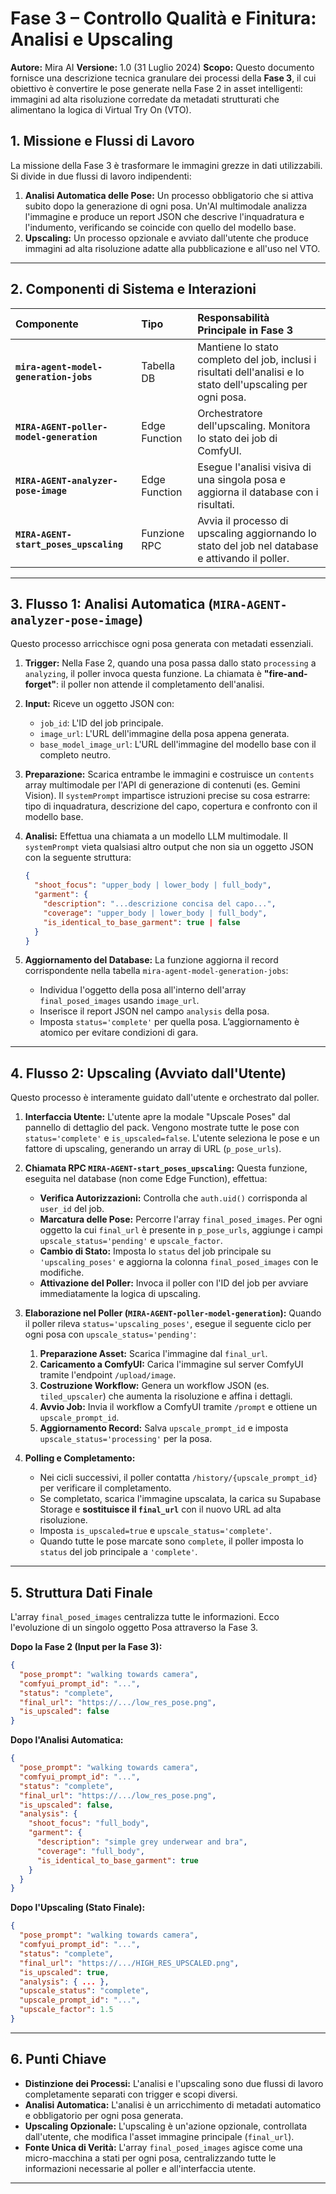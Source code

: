 # Fase 3 – Controllo Qualità e Finitura: Analisi e Upscaling

**Autore:** Mira AI
**Versione:** 1.0 (31 Luglio 2024)
**Scopo:** Questo documento fornisce una descrizione tecnica granulare dei processi della **Fase 3**, il cui obiettivo è convertire le pose generate nella Fase 2 in asset intelligenti: immagini ad alta risoluzione corredate da metadati strutturati che alimentano la logica di Virtual Try On (VTO).

## 1. Missione e Flussi di Lavoro

La missione della Fase 3 è trasformare le immagini grezze in dati utilizzabili. Si divide in due flussi di lavoro indipendenti:

1.  **Analisi Automatica delle Pose:** Un processo obbligatorio che si attiva subito dopo la generazione di ogni posa. Un'AI multimodale analizza l'immagine e produce un report JSON che descrive l'inquadratura e l'indumento, verificando se coincide con quello del modello base.
2.  **Upscaling:** Un processo opzionale e avviato dall'utente che produce immagini ad alta risoluzione adatte alla pubblicazione e all'uso nel VTO.

---

## 2. Componenti di Sistema e Interazioni

| Componente | Tipo | Responsabilità Principale in Fase 3 |
| :--- | :--- | :--- |
| **`mira-agent-model-generation-jobs`** | Tabella DB | Mantiene lo stato completo del job, inclusi i risultati dell'analisi e lo stato dell'upscaling per ogni posa. |
| **`MIRA-AGENT-poller-model-generation`** | Edge Function | Orchestratore dell'upscaling. Monitora lo stato dei job di ComfyUI. |
| **`MIRA-AGENT-analyzer-pose-image`** | Edge Function | Esegue l'analisi visiva di una singola posa e aggiorna il database con i risultati. |
| **`MIRA-AGENT-start_poses_upscaling`** | Funzione RPC | Avvia il processo di upscaling aggiornando lo stato del job nel database e attivando il poller. |

---

## 3. Flusso 1: Analisi Automatica (`MIRA-AGENT-analyzer-pose-image`)

Questo processo arricchisce ogni posa generata con metadati essenziali.

1.  **Trigger:** Nella Fase 2, quando una posa passa dallo stato `processing` a `analyzing`, il poller invoca questa funzione. La chiamata è **"fire-and-forget"**: il poller non attende il completamento dell'analisi.

2.  **Input:** Riceve un oggetto JSON con:
    *   `job_id`: L'ID del job principale.
    *   `image_url`: L'URL dell'immagine della posa appena generata.
    *   `base_model_image_url`: L'URL dell'immagine del modello base con il completo neutro.

3.  **Preparazione:** Scarica entrambe le immagini e costruisce un `contents` array multimodale per l'API di generazione di contenuti (es. Gemini Vision). Il `systemPrompt` impartisce istruzioni precise su cosa estrarre: tipo di inquadratura, descrizione del capo, copertura e confronto con il modello base.

4.  **Analisi:** Effettua una chiamata a un modello LLM multimodale. Il `systemPrompt` vieta qualsiasi altro output che non sia un oggetto JSON con la seguente struttura:
    ```json
    {
      "shoot_focus": "upper_body | lower_body | full_body",
      "garment": {
        "description": "...descrizione concisa del capo...",
        "coverage": "upper_body | lower_body | full_body",
        "is_identical_to_base_garment": true | false
      }
    }
    ```

5.  **Aggiornamento del Database:** La funzione aggiorna il record corrispondente nella tabella `mira-agent-model-generation-jobs`:
    *   Individua l'oggetto della posa all'interno dell'array `final_posed_images` usando `image_url`.
    *   Inserisce il report JSON nel campo `analysis` della posa.
    *   Imposta `status='complete'` per quella posa. L’aggiornamento è atomico per evitare condizioni di gara.

---

## 4. Flusso 2: Upscaling (Avviato dall'Utente)

Questo processo è interamente guidato dall'utente e orchestrato dal poller.

1.  **Interfaccia Utente:** L'utente apre la modale "Upscale Poses" dal pannello di dettaglio del pack. Vengono mostrate tutte le pose con `status='complete'` e `is_upscaled=false`. L'utente seleziona le pose e un fattore di upscaling, generando un array di URL (`p_pose_urls`).

2.  **Chiamata RPC `MIRA-AGENT-start_poses_upscaling`:** Questa funzione, eseguita nel database (non come Edge Function), effettua:
    *   **Verifica Autorizzazioni:** Controlla che `auth.uid()` corrisponda al `user_id` del job.
    *   **Marcatura delle Pose:** Percorre l'array `final_posed_images`. Per ogni oggetto la cui `final_url` è presente in `p_pose_urls`, aggiunge i campi `upscale_status='pending'` e `upscale_factor`.
    *   **Cambio di Stato:** Imposta lo `status` del job principale su `'upscaling_poses'` e aggiorna la colonna `final_posed_images` con le modifiche.
    *   **Attivazione del Poller:** Invoca il poller con l'ID del job per avviare immediatamente la logica di upscaling.

3.  **Elaborazione nel Poller (`MIRA-AGENT-poller-model-generation`):**
    Quando il poller rileva `status='upscaling_poses'`, esegue il seguente ciclo per ogni posa con `upscale_status='pending'`:
    1.  **Preparazione Asset:** Scarica l'immagine dal `final_url`.
    2.  **Caricamento a ComfyUI:** Carica l'immagine sul server ComfyUI tramite l'endpoint `/upload/image`.
    3.  **Costruzione Workflow:** Genera un workflow JSON (es. `tiled_upscaler`) che aumenta la risoluzione e affina i dettagli.
    4.  **Avvio Job:** Invia il workflow a ComfyUI tramite `/prompt` e ottiene un `upscale_prompt_id`.
    5.  **Aggiornamento Record:** Salva `upscale_prompt_id` e imposta `upscale_status='processing'` per la posa.

4.  **Polling e Completamento:**
    *   Nei cicli successivi, il poller contatta `/history/{upscale_prompt_id}` per verificare il completamento.
    *   Se completato, scarica l'immagine upscalata, la carica su Supabase Storage e **sostituisce il `final_url`** con il nuovo URL ad alta risoluzione.
    *   Imposta `is_upscaled=true` e `upscale_status='complete'`.
    *   Quando tutte le pose marcate sono `complete`, il poller imposta lo `status` del job principale a `'complete'`.

---

## 5. Struttura Dati Finale

L'array `final_posed_images` centralizza tutte le informazioni. Ecco l'evoluzione di un singolo oggetto Posa attraverso la Fase 3.

**Dopo la Fase 2 (Input per la Fase 3):**
```json
{
  "pose_prompt": "walking towards camera",
  "comfyui_prompt_id": "...",
  "status": "complete",
  "final_url": "https://.../low_res_pose.png",
  "is_upscaled": false
}
```

**Dopo l'Analisi Automatica:**
```json
{
  "pose_prompt": "walking towards camera",
  "comfyui_prompt_id": "...",
  "status": "complete",
  "final_url": "https://.../low_res_pose.png",
  "is_upscaled": false,
  "analysis": {
    "shoot_focus": "full_body",
    "garment": {
      "description": "simple grey underwear and bra",
      "coverage": "full_body",
      "is_identical_to_base_garment": true
    }
  }
}
```

**Dopo l'Upscaling (Stato Finale):**
```json
{
  "pose_prompt": "walking towards camera",
  "comfyui_prompt_id": "...",
  "status": "complete",
  "final_url": "https://.../HIGH_RES_UPSCALED.png",
  "is_upscaled": true,
  "analysis": { ... },
  "upscale_status": "complete",
  "upscale_prompt_id": "...",
  "upscale_factor": 1.5
}
```

---

## 6. Punti Chiave

*   **Distinzione dei Processi:** L'analisi e l'upscaling sono due flussi di lavoro completamente separati con trigger e scopi diversi.
*   **Analisi Automatica:** L'analisi è un arricchimento di metadati automatico e obbligatorio per ogni posa generata.
*   **Upscaling Opzionale:** L'upscaling è un'azione opzionale, controllata dall'utente, che modifica l'asset immagine principale (`final_url`).
*   **Fonte Unica di Verità:** L'array `final_posed_images` agisce come una micro-macchina a stati per ogni posa, centralizzando tutte le informazioni necessarie al poller e all'interfaccia utente.

---